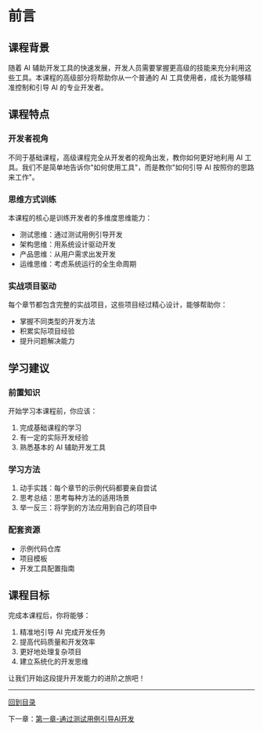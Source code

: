 # 前言

## 课程背景

随着 AI 辅助开发工具的快速发展，开发人员需要掌握更高级的技能来充分利用这些工具。本课程的高级部分将帮助你从一个普通的 AI 工具使用者，成长为能够精准控制和引导 AI 的专业开发者。

## 课程特点

### 开发者视角
不同于基础课程，高级课程完全从开发者的视角出发，教你如何更好地利用 AI 工具。我们不是简单地告诉你"如何使用工具"，而是教你"如何引导 AI 按照你的思路来工作"。

### 思维方式训练
本课程的核心是训练开发者的多维度思维能力：
- 测试思维：通过测试用例引导开发
- 架构思维：用系统设计驱动开发
- 产品思维：从用户需求出发开发
- 运维思维：考虑系统运行的全生命周期

### 实战项目驱动
每个章节都包含完整的实战项目，这些项目经过精心设计，能够帮助你：
- 掌握不同类型的开发方法
- 积累实际项目经验
- 提升问题解决能力

## 学习建议

### 前置知识
开始学习本课程前，你应该：
1. 完成基础课程的学习
2. 有一定的实际开发经验
3. 熟悉基本的 AI 辅助开发工具

### 学习方法
1. 动手实践：每个章节的示例代码都要亲自尝试
2. 思考总结：思考每种方法的适用场景
3. 举一反三：将学到的方法应用到自己的项目中

### 配套资源
- 示例代码仓库
- 项目模板
- 开发工具配置指南

## 课程目标

完成本课程后，你将能够：
1. 精准地引导 AI 完成开发任务
2. 提高代码质量和开发效率
3. 更好地处理复杂项目
4. 建立系统化的开发思维

让我们开始这段提升开发能力的进阶之旅吧！

---
[回到目录](../README.md)

下一章：[第一章-通过测试用例引导AI开发](第一章-通过测试用例引导AI开发.md)
